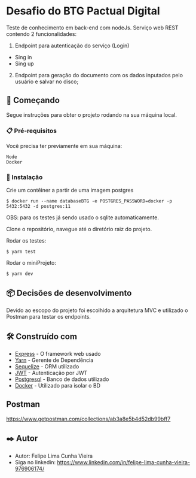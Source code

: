 # Desafio do BTG Pactual Digital

Teste de conhecimento em back-end com nodeJs.
Serviço web REST contendo 2 funcionalidades:

 1. Endpoint para autenticação do serviço (Login)
 
* Sing in
* Sing up
 2. Endpoint para geração do documento com os dados inputados pelo usuário e salvar no disco;

## 🚀 Começando

Segue instruções para obter o projeto rodando na sua máquina local.

### 📋 Pré-requisitos

Você precisa ter previamente em sua máquina:
```
Node
Docker
```

### 🔧 Instalação

Crie um contêiner a partir de uma imagem postgres

```
$ docker run --name databaseBTG -e POSTGRES_PASSWORD=docker -p 5432:5432 -d postgres:11

```
OBS: para os testes já sendo usado o sqlite automaticamente.

Clone o repositório, navegue até o diretório raiz do projeto.

Rodar os testes:
```
$ yarn test 
```
Rodar o miniProjeto:

```
$ yarn dev 
```

## 📦 Decisões de desenvolvimento

Devido ao escopo do projeto foi escolhido a arquitetura MVC e utilizado o Postman para testar os endpoints.

## 🛠️ Construído com


* [Express](https://expressjs.com/pt-br/) - O framework web usado
* [Yarn](https://yarnpkg.com/) - Gerente de Dependência
* [Sequelize](https://sequelize.org/) - ORM utilizado
* [JWT](https://jwt.io/) - Autenticação por JWT
* [Postgresql](https://www.postgresql.org/) - Banco de dados utilizado
* [Docker](https://www.docker.com/) - Utilizado para isolar o BD

## Postman

https://www.getpostman.com/collections/ab3a8e5b4d52db99bff7

## ✒️ Autor

* Autor: Felipe Lima Cunha Vieira
* Siga no linkedin: https://www.linkedin.com/in/felipe-lima-cunha-vieira-976906174/
